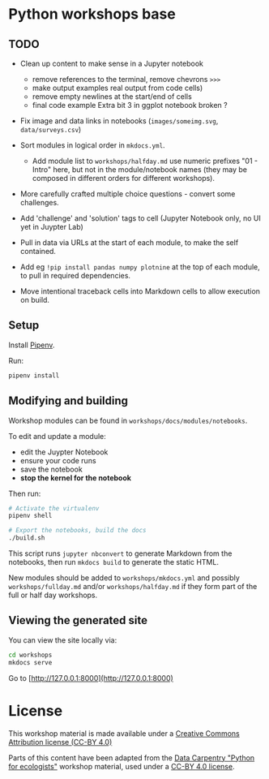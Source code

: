 # Python workshops base

## TODO

* Clean up content to make sense in a Jupyter notebook
  - remove references to the terminal, remove chevrons `>>>`
  - make output examples real output from code cells)
  - remove empty newlines at the start/end of cells
  - final code example Extra bit 3 in ggplot notebook broken ?

* Fix image and data links in notebooks (`images/someimg.svg`, `data/surveys.csv`)

* Sort modules in logical order in `mkdocs.yml`.
  - Add module list to `workshops/halfday.md` use numeric prefixes "01 - Intro" here, but not in the module/notebook names (they may be composed in different orders for different workshops).
  
* More carefully crafted multiple choice questions - convert some challenges.

* Add 'challenge' and 'solution' tags to cell (Jupyter Notebook only, no UI yet in Juypter Lab)

* Pull in data via URLs at the start of each module, to make the self contained.

* Add eg `!pip install pandas numpy plotnine` at the top of each module, 
  to pull in required dependencies.

* Move intentional traceback cells into Markdown cells to allow execution on build.


## Setup

Install [Pipenv](https://docs.pipenv.org/).

Run:

```bash
pipenv install
```

## Modifying and building

Workshop modules can be found in `workshops/docs/modules/notebooks`.

To edit and update a module:
* edit the Juypter Notebook
* ensure your code runs
* save the notebook
* **stop the kernel for the notebook**

Then run:

```bash
# Activate the virtualenv
pipenv shell

# Export the notebooks, build the docs
./build.sh
```

This script runs `jupyter nbconvert` to generate Markdown from the notebooks, then run `mkdocs build` to generate the static HTML.

New modules should be added to `workshops/mkdocs.yml` and possibly `workshops/fullday.md` and/or `workshops/halfday.md` if they form part of the full or half day workshops.

## Viewing the generated site

You can view the site locally via:

```bash
cd workshops
mkdocs serve
```

Go to [http://127.0.0.1:8000](http://127.0.0.1:8000)

# License

This workshop material is made available under a [Creative Commons Attribution license (CC-BY 4.0)](https://creativecommons.org/licenses/by/4.0/legalcode)

Parts of this content have been adapted from the [Data Carpentry "Python for ecologists"](http://www.datacarpentry.org/python-ecology-lesson/) workshop material, used under a [CC-BY 4.0 license](https://creativecommons.org/licenses/by/4.0/legalcode).
